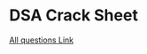 # DSA Crack Sheet

[All questions Link](https://drive.google.com/file/d/1TIj9JtyfoKxdd3U3kpjt869uiImGLnk-/view?usp=sharing)

